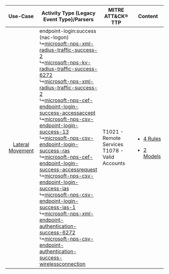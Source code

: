 |    Use-Case    | Activity Type (Legacy Event Type)/Parsers    | MITRE ATT&CK® TTP    | Content    |
|:----:| ---- | ---- | ---- |
| [Lateral Movement](../../../UseCases/uc_lateral_movement.md) |  endpoint-login:success (nac-logon)<br> ↳[microsoft-nps-xml-radius-traffic-success-2](Ps/pC_microsoftnpsxmlradiustrafficsuccess2.md)<br> ↳[microsoft-nps-kv-radius-traffic-success-6272](Ps/pC_microsoftnpskvradiustrafficsuccess6272.md)<br> ↳[microsoft-nps-xml-radius-traffic-success-2](Ps/pC_microsoftnpsxmlradiustrafficsuccess2.md)<br> ↳[microsoft-nps-cef-endpoint-login-success-accessaccept](Ps/pC_microsoftnpscefendpointloginsuccessaccessaccept.md)<br> ↳[microsoft-nps-csv-endpoint-login-success-13](Ps/pC_microsoftnpscsvendpointloginsuccess13.md)<br> ↳[microsoft-nps-csv-endpoint-login-success-ras](Ps/pC_microsoftnpscsvendpointloginsuccessras.md)<br> ↳[microsoft-nps-cef-endpoint-login-success-accessrequest](Ps/pC_microsoftnpscefendpointloginsuccessaccessrequest.md)<br> ↳[microsoft-nps-csv-endpoint-login-success-ias](Ps/pC_microsoftnpscsvendpointloginsuccessias.md)<br> ↳[microsoft-nps-csv-endpoint-login-success-ias-1](Ps/pC_microsoftnpscsvendpointloginsuccessias1.md)<br> ↳[microsoft-nps-xml-endpoint-authentication-success-6272](Ps/pC_microsoftnpsxmlendpointauthenticationsuccess6272.md)<br> ↳[microsoft-nps-csv-endpoint-authentication-success-wirelessconnection](Ps/pC_microsoftnpscsvendpointauthenticationsuccesswirelessconnection.md)<br> | T1021 - Remote Services<br>T1078 - Valid Accounts<br> | [<ul><li>4 Rules</li></ul><ul><li>2 Models</li></ul>](RM/r_m_microsoft_microsoft_network_policy_server_Lateral_Movement.md) |